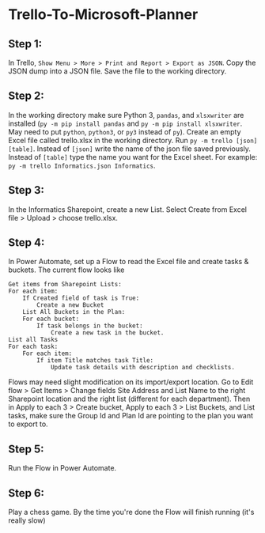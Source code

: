 # Trello-To-Microsoft-Planner

## Step 1: 
In Trello, `Show Menu > More > Print and Report > Export as JSON`. Copy the JSON dump into a JSON file. Save the file to the working directory. 

## Step 2: 
In the working directory make sure Python 3, `pandas`, and `xlsxwriter` are installed (`py -m pip install pandas` and `py -m pip install xlsxwriter`. May need to put `python`, `python3`, or `py3` instead of `py`). Create an empty Excel file called trello.xlsx in the working directory. Run `py -m trello [json] [table]`. Instead of `[json]` write the name of the json file saved previously. Instead of `[table]` type the name you want for the Excel sheet. For example: `py -m trello Informatics.json Informatics`.  

## Step 3:
In the Informatics Sharepoint, create a new List. Select Create from Excel file > Upload > choose trello.xlsx. 

## Step 4: 
In Power Automate, set up a Flow to read the Excel file and create tasks & buckets. The current flow looks like
```
Get items from Sharepoint Lists:
For each item: 
    If Created field of task is True:
        Create a new Bucket 
    List All Buckets in the Plan: 
    For each bucket: 
        If task belongs in the bucket:
            Create a new task in the bucket.
List all Tasks
For each task: 
    For each item: 
        If item Title matches task Title: 
            Update task details with description and checklists. 
```
Flows may need slight modification on its import/export location. Go to Edit flow > Get Items > Change fields Site Address and List Name to the right Sharepoint location and the right list (different for each department). Then in Apply to each 3 > Create bucket, Apply to each 3 > List Buckets, and List tasks, make sure the Group Id and Plan Id are pointing to the plan you want to export to. 

## Step 5:
Run the Flow in Power Automate. 

## Step 6:
Play a chess game. By the time you're done the Flow will finish running (it's really slow)
